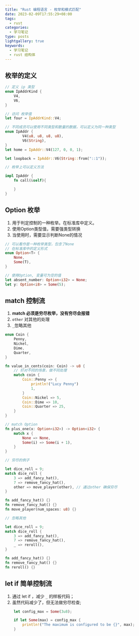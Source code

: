 ```yaml
---
title: "Rust 编程语言 - 枚举和模式匹配"
date: 2023-02-09T17:55:29+08:00
tags:
  - rust
categories:
  - 学习笔记
type: posts
lightgallery: true
keywords: 
  - 学习笔记
  - rust 结构体
---
```


## 枚举的定义

```rust
// 定义 ip 类型
enum IpAddrKind {
    V4,
    V6,
}

// 访问 枚举值 
let four = IpAddrKind::V4;

// 不同成员可以使用不同类型和数量的数据，可以定义为同一种类型
enum IpAddr {
        V4(u8, u8, u8, u8),
        V6(String),
}
let home = IpAddr::V4(127, 0, 0, 1);

let loopback = IpAddr::V6(String::from("::1"));

// 枚举上可以定义方法

impl IpAddr {
    fn call(&self){

    }
}
```

## Option 枚举

1. 用于判定控制的一种枚举。在标准库中定义。
2. 使用Option类型值，需要强类型转换
3. 当使用时，需要显示判断None的情况

```rust
// 可以看作是一种枚举类型，包含了None
// 在标准库中的定义形式
enum Option<T> {
    None,
    Some(T),
}

// 使用Option, 变量可为空的值
let absent_number: Option<i32> = None;
let y: Option<i8> = Some(5); 

```

## match 控制流

1. **match 必须是穷尽枚举，没有穷尽会报错**
2. `other` 对其他的处理
3. `_`忽略其他

```rust
enum Coin {
    Penny,
    Nickel,
    Dime,
    Quarter,
}

fn value_in_cents(coin: Coin) -> u8 {
    // 针对不同的场景，做不同处理
    match coin {
        Coin::Penny => {
            println!("Lucy Penny")
            1,
        }
        Coin::Nickel => 5,
        Coin::Dime => 10,
        Coin::Quarter => 25,
    }
}

// match Option
fn plus_one(x: Option<i32>) -> Option<i32> {
    match x {
        None => None,
        Some(i) => Some(i + 1),
    }
}

// 穷尽的例子

let dice_roll = 9;
match dice_roll {
    3 => add_fancy_hat(),
    7 => remove_fancy_hat(),
    other => move_player(other), // 通过other 确保穷尽
}

fn add_fancy_hat() {}
fn remove_fancy_hat() {}
fn move_player(num_spaces: u8) {}

// 忽略其他

let dice_roll = 9;
match dice_roll {
    3 => add_fancy_hat(),
    7 => remove_fancy_hat(),
    _ => reroll(),
}

fn add_fancy_hat() {}
fn remove_fancy_hat() {}
fn reroll() {}
```

## let if 简单控制流

1. 通过 let if ，减少 `_` 的样板代码；
2. 虽然代码减少了，但无法做穷尽检查;


```rust
    let config_max = Some(3u8);

    if let Some(max) = config_max {
        println!("The maximum is configured to be {}", max);
    }
```
